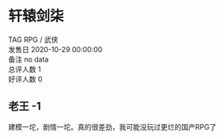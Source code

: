 



# 轩辕剑柒
  
TAG RPG / 武侠  
发售日 2020-10-29 00:00:00  
备注 no data  
总评人数 1  
好评人数 0
## 老王 -1


建模一坨，剧情一坨。真的很差劲，我可能没玩过更烂的国产RPG了